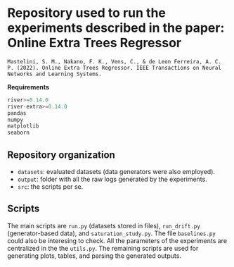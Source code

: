 # Repository used to run the experiments described in the paper: Online Extra Trees Regressor

```
Mastelini, S. M., Nakano, F. K., Vens, C., & de Leon Ferreira, A. C. P. (2022). Online Extra Trees Regressor. IEEE Transactions on Neural Networks and Learning Systems.
```

**Requirements**

```py
river>=0.14.0
river-extra>=0.14.0
pandas
numpy
matplotlib
seaborn
```

## Repository organization

- `datasets`: evaluated datasets (data generators were also employed).
- `output`: folder with all the raw logs generated by the experiments.
- `src`: the scripts per se.

## Scripts

The main scripts are `run.py` (datasets stored in files), `run_drift.py` (generator-based data), and `saturation_study.py`. The file `baselines.py` could also be interesing to check. All the parameters of the experiments are centralized in the the `utils.py`.
The remaining scripts are used for generating plots, tables, and parsing the generated outputs.